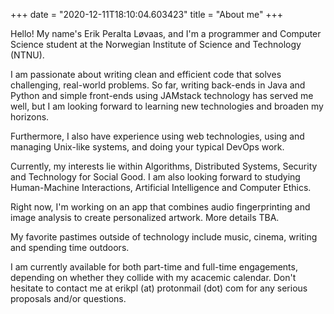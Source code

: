 +++
date = "2020-12-11T18:10:04.603423"
title = "About me"
+++

Hello! My name's Erik Peralta Løvaas, and I'm a programmer and Computer Science student at the Norwegian Institute of Science and Technology (NTNU). 

I am passionate about writing clean and efficient code that solves challenging, real-world problems. So far, writing back-ends in Java and Python and simple front-ends using JAMstack technology has served me well, but I am looking forward to learning new technologies and broaden my horizons.

Furthermore, I also have experience using web technologies, using and managing Unix-like systems, and doing your typical DevOps work. 

Currently, my interests lie within Algorithms, Distributed Systems, Security and Technology for Social Good. I am also looking forward to studying Human-Machine Interactions, Artificial Intelligence and Computer Ethics.

Right now, I'm working on an app that combines audio fingerprinting and image analysis to create personalized artwork. More details TBA.

My favorite pastimes outside of technology include music, cinema, writing and spending time outdoors.

I am currently available for both part-time and full-time engagements, depending on whether they collide with my acacemic calendar. Don't hesitate to contact me at erikpl (at) protonmail (dot) com for any serious proposals and/or questions. 
